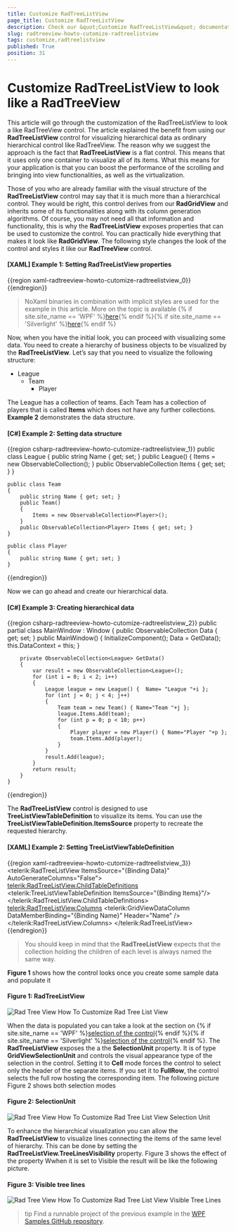 ```yaml
---
title: Customize RadTreeListView
page_title: Customize RadTreeListView
description: Check our &quot;Customize RadTreeListView&quot; documentation article for the RadTreeView {{ site.framework_name }} control.
slug: radtreeview-howto-cutomize-radtreelistview
tags: customize,radtreelistview
published: True
position: 31
---
```


# Customize RadTreeListView to look like a RadTreeView 

This article will go through the customization of the RadTreeListView to look a like RadTreeView control. The article explained the benefit from using our __RadTreeListView__ control for visualizing hierarchical data as ordinary hierarchical control like RadTreeView. The reason why we suggest the approach is the fact that __RadTreeListView__ is a flat control. This means that it uses only one container to visualize all of its items. What this means for your application is that you can boost the performance of the scrolling and bringing into view functionalities, as well as the virtualization.

Those of you who are already familiar with the visual structure of the __RadTreeListView__ control may say that it is much more than a hierarchical control. They would be right, this control derives from our __RadGridView__ and inherits some of its functionalities along with its column generation algorithms. Of course, you may not need all that information and functionality, this is why the __RadTreeListView__ exposes properties that can be used to customize the control. You can practically hide everything that makes it look like __RadGridView__. The following style changes the look of the control and styles it like our __RadTreeView__ control.
	
#### __[XAML] Example 1: Setting RadTreeListView properties__	
{{region xaml-radtreeview-howto-cutomize-radtreelistview_0}}
	<Style TargetType="telerik:RadTreeListView" BasedOn="{StaticResource RadTreeListViewStyle}">
		<Setter Property="VerticalGridLinesBrush" Value="{x:Null}"/>
		<Setter Property="FocusVisualStyle" Value="{x:Null}"/>
		<Setter Property="RowIndicatorVisibility" Value="Collapsed"/>
		<Setter Property="IsFilteringAllowed" Value="False"/>
		<Setter Property="CanUserFreezeColumns" Value="False"/>
		<Setter Property="CanUserDeleteRows" Value="False"/>
		<Setter Property="AutoGenerateColumns" Value="False"/>
		<Setter Property="ShowGroupPanel" Value="False"/>
		<Setter Property="ShowColumnHeaders" Value="False"/>
		<Setter Property="AutoExpandGroups" Value="True"/>
		<Setter Property="GridLinesVisibility" Value="None"/>
		<Setter Property="RowHeight" Value="24" />
		<Setter Property="TreeLinesVisibility" Value="Visible"/>
		<Setter Property="BorderThickness" Value="0"/>
		<Setter Property="BorderBrush" Value="{x:Null}"/>
		<Setter Property="IsSynchronizedWithCurrentItem" Value="False" />
	 </Style>
{{endregion}}

> NoXaml binaries in combination with implicit styles are used for the example in this article. More on the topic is available {% if site.site_name == 'WPF' %}[here](http://www.telerik.com/help/wpf/styling-apperance-implicit-styles-overview.html){% endif %}{% if site.site_name == 'Silverlight' %}[here](http://www.telerik.com/help/silverlight/styling-apperance-implicit-styles-overview.html){% endif %}

Now, when you have the initial look, you can proceed with visualizing some data. You need to create a hierarchy of business objects to be visualized by the __RadTreeListView__. Let’s say that you need to visualize the following structure:

* League
	* Team
		* Player

The League has a collection of teams. Each Team has a collection of players that is called __Items__ which does not have any further collections. __Example 2__ demonstrates the data structure.

#### __[C#] Example 2: Setting data structure__
{{region csharp-radtreeview-howto-cutomize-radtreelistview_1}}
	public class League
	{
		public string Name { get; set; }
		public League()
		{
			Items = new ObservableCollection<Team>();
		}
		public ObservableCollection<Team> Items { get; set; }
	}
	
	public class Team
	{
		public string Name { get; set; }
		public Team()
		{
			Items = new ObservableCollection<Player>();
		}
		public ObservableCollection<Player> Items { get; set; }
	}	
	
	public class Player
	{
		public string Name { get; set; }
	}	
{{endregion}}

Now we can go ahead and create our hierarchical data.

#### __[C#] Example 3: Creating hierarchical data__
{{region csharp-radtreeview-howto-cutomize-radtreelistview_2}}
	public partial class MainWindow : Window
	{
		public ObservableCollection<League> Data { get; set; }
		public MainWindow()
		{
			InitializeComponent();
			Data = GetData();
			this.DataContext = this;
		}

		private ObservableCollection<League> GetData()
		{
			var result = new ObservableCollection<League>();
			for (int i = 0; i < 2; i++)
			{
				League league = new League() {  Name= "League "+i };
				for (int j = 0; j < 4; j++)
				{
					Team team = new Team() { Name="Team "+j };
					league.Items.Add(team);
					for (int p = 0; p < 10; p++)
					{
						Player player = new Player() { Name="Player "+p };
						team.Items.Add(player);
					}
				}
				result.Add(league);
			}
			return result;
		}
	}
{{endregion}}

The __RadTreeListView__ control is designed to use __TreeListViewTableDefinition__ to visualize its items. You can use the __TreeListViewTableDefinition.ItemsSource__ property to recreate the requested 
hierarchy.   
    
#### __[XAML] Example 2: Setting TreeListViewTableDefinition__
{{region xaml-radtreeview-howto-cutomize-radtreelistview_3}}
	<telerik:RadTreeListView ItemsSource="{Binding Data}" AutoGenerateColumns="False">            
		<telerik:RadTreeListView.ChildTableDefinitions>
			<telerik:TreeListViewTableDefinition ItemsSource="{Binding Items}"/>
		</telerik:RadTreeListView.ChildTableDefinitions>            
		<telerik:RadTreeListView.Columns>
			<telerik:GridViewDataColumn DataMemberBinding="{Binding Name}" Header="Name" />
		</telerik:RadTreeListView.Columns>
	</telerik:RadTreeListView>
{{endregion}}

>You should keep in mind that the __RadTreeListView__ expects that the collection holding the children of each level is always named the same way.

__Figure 1__ shows how the control looks once you create some sample data and populate it

#### __Figure 1: RadTreeListView__
![Rad Tree View How To Customize Rad Tree List View](images/RadTreeView_HowToCustomizeRadTreeListView.png)

When the data is populated you can take a look at the section on {% if site.site_name == 'WPF' %}[selection of the control](http://www.telerik.com/help/wpf/radtreelistview-features-selection.html){% endif %}{% if site.site_name == 'Silverlight' %}[selection of the control](http://www.telerik.com/help/silverlight/radtreelistview-features-selection.html){% endif %}. The  __RadTreeListView__ exposes the a the  __SelectionUnit__ property. It is of type __GridViewSelectionUnit__ and controls the visual appearance type of the selection in the control. Setting it to __Cell__ mode forces the control to select only  the header of the separate items. If you set it to __FullRow__, the control selects the full row hosting the corresponding item. The following picture  Figure 2 shows both selection modes          

#### __Figure 2: SelectionUnit__
![Rad Tree View How To Customize Rad Tree List View Selection Unit](images/RadTreeView_HowToCustomizeRadTreeListView_SelectionUnit.png)

To enhance the hierarchical visualization you can allow the __RadTreeListView__ to visualize lines connecting the items of the same level of hierarchy. This can be done by setting the __RadTreeListView.TreeLinesVisibility__ property. Figure 3 shows the effect of the property Wwhen it is set to Visible the result will be like the following picture.

#### __Figure 3: Visible tree lines__
![Rad Tree View How To Customize Rad Tree List View Visible Tree Lines](images/RadTreeView_HowToCustomizeRadTreeListView_VisibleTreeLines.png)

>tip Find a runnable project of the previous example in the [WPF Samples GitHub repository](https://github.com/telerik/xaml-sdk/tree/master/TreeView/TreeListViewBringItemIntoView).
